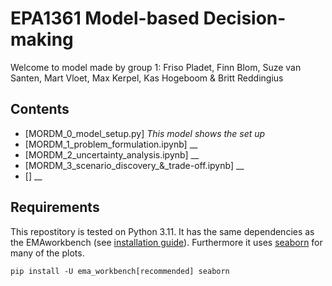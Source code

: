 # EPA1361 Model-based Decision-making

Welcome to model made by group 1: Friso Pladet, Finn Blom, Suze van Santen, Mart Vloet, Max Kerpel, Kas Hogeboom & Britt Reddingius

## Contents
- [MORDM_0_model_setup.py] 
  _This model shows the set up_
- [MORDM_1_problem_formulation.ipynb]
  __
- [MORDM_2_uncertainty_analysis.ipynb] 
  __
- [MORDM_3_scenario_discovery_&_trade-off.ipynb] 
  __
- [] 
  __
  
## Requirements
This repostitory is tested on Python 3.11. It has the same dependencies as the EMAworkbench (see [installation guide](https://emaworkbench.readthedocs.io/en/latest/getting_started/installation.html)). 
Furthermore it uses [seaborn](https://github.com/mwaskom/seaborn) for many of the plots.

```
pip install -U ema_workbench[recommended] seaborn
```